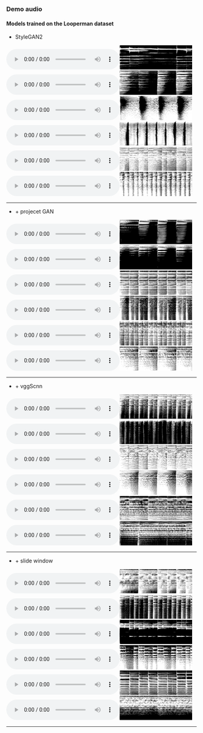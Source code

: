 ### Demo audio


#### Models trained on the Looperman dataset



* StyleGAN2

<div id="wrap">
    <div>
        <audio src="demo_page/ProjectedGAN/B/0.wav" controls="" preload=""></audio><img src="demo_page/ProjectedGAN/B/000000.png">
    </div>
    <div>
        <audio src="demo_page/ProjectedGAN/B/6.wav" controls="" preload=""></audio><img src="demo_page/ProjectedGAN/B/000006.png">
    </div>
    <div>
        <audio src="demo_page/ProjectedGAN/B/249.wav" controls="" preload=""></audio><img src="demo_page/ProjectedGAN/B/000249.png">
    </div>
</div>

<div id="wrap">
    <div>
        <audio src="demo_page/ProjectedGAN/B/1353.wav" controls="" preload=""></audio><img src="demo_page/ProjectedGAN/B/001353.png">
    </div>
    <div>
        <audio src="demo_page/ProjectedGAN/B/1002.wav" controls="" preload=""></audio><img src="demo_page/ProjectedGAN/B/001002.png">
    </div>
    <div>
        <audio src="demo_page/ProjectedGAN/B/460.wav" controls="" preload=""></audio><img src="demo_page/ProjectedGAN/B/000460.png">
    </div>
</div>

<hr>

* \+ projecet GAN 

<div id="wrap">
    <div>
        <audio src="demo_page/ProjectedGAN/C/1.wav" controls="" preload=""></audio><img src="demo_page/ProjectedGAN/C/000001 (1).png">
    </div>
    <div>
        <audio src="demo_page/ProjectedGAN/C/8.wav" controls="" preload=""></audio><img src="demo_page/ProjectedGAN/C/000008.png">
    </div>
    <div>
        <audio src="demo_page/ProjectedGAN/C/126.wav" controls="" preload=""></audio><img src="demo_page/ProjectedGAN/C/000126.png">
    </div>
</div>

<div id="wrap">
    <div>
        <audio src="demo_page/ProjectedGAN/C/253.wav" controls="" preload=""></audio><img src="demo_page/ProjectedGAN/C/000253.png">
    </div>
    <div>
        <audio src="demo_page/ProjectedGAN/C/454.wav" controls="" preload=""></audio><img src="demo_page/ProjectedGAN/C/000454.png">
    </div>
    <div>
        <audio src="demo_page/ProjectedGAN/C/1498.wav" controls="" preload=""></audio><img src="demo_page/ProjectedGAN/C/001498.png">
    </div>
</div>

<hr>

* \+ vggScnn

<div id="wrap">
    <div>
        <audio src="demo_page/ProjectedGAN/D/1.wav" controls="" preload=""></audio><img src="demo_page/ProjectedGAN/D/000001 (1).png">
    </div>
    <div>
        <audio src="demo_page/ProjectedGAN/D/2.wav" controls="" preload=""></audio><img src="demo_page/ProjectedGAN/D/000002.png">
    </div>
    <div>
        <audio src="demo_page/ProjectedGAN/D/245.wav" controls="" preload=""></audio><img src="demo_page/ProjectedGAN/D/000245.png">
    </div>
</div>

<div id="wrap">
    <div>
        <audio src="demo_page/ProjectedGAN/D/5324.wav" controls="" preload=""></audio><img src="demo_page/ProjectedGAN/D/005324.png">
    </div>
    <div>
        <audio src="demo_page/ProjectedGAN/D/1999.wav" controls="" preload=""></audio><img src="demo_page/ProjectedGAN/D/001999.png">
    </div>
    <div>
        <audio src="demo_page/ProjectedGAN/D/4504.wav" controls="" preload=""></audio><img src="demo_page/ProjectedGAN/D/004504.png">
    </div>
</div>

<hr>

* \+ slide window

<div id="wrap">
    <div>
        <audio src="demo_page/ProjectedGAN/E/0.wav" controls="" preload=""></audio><img src="demo_page/ProjectedGAN/E/000000.png">
    </div>
    <div>
        <audio src="demo_page/ProjectedGAN/E/77.wav" controls="" preload=""></audio><img src="demo_page/ProjectedGAN/E/000077.png">
    </div>
    <div>
        <audio src="demo_page/ProjectedGAN/E/158.wav" controls="" preload=""></audio><img src="demo_page/ProjectedGAN/E/000158.png">
    </div>
</div>

<div id="wrap">
    <div>
        <audio src="demo_page/ProjectedGAN/E/346.wav" controls="" preload=""></audio><img src="demo_page/ProjectedGAN/E/000346.png">
    </div>
    <div>
        <audio src="demo_page/ProjectedGAN/E/474.wav" controls="" preload=""></audio><img src="demo_page/ProjectedGAN/E/000474.png">
    </div>
    <div>
        <audio src="demo_page/ProjectedGAN/E/999.wav" controls="" preload=""></audio><img src="demo_page/ProjectedGAN/E/000999.png">
    </div>
</div>

<hr>